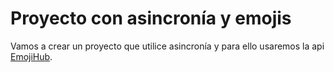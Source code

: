 # Proyecto con asincronía y emojis

Vamos a crear un proyecto que utilice asincronía y para ello usaremos la api [EmojiHub](https://github.com/cheatsnake/emojihub).
